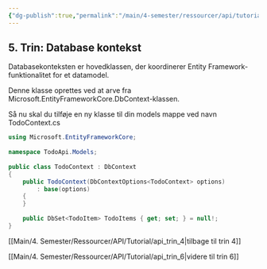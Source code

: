 ```yaml
---
{"dg-publish":true,"permalink":"/main/4-semester/ressourcer/api/tutorial/api-trin-5/","title":"Trin 5","tags":["ressource","API","Web Api","Tutorial"],"created":"2024-08-16T11:12:31.206+02:00"}
---
```



## 5. Trin: Database kontekst

Databasekonteksten er hovedklassen, der koordinerer Entity
Framework-funktionalitet for et datamodel.

Denne klasse oprettes ved at arve fra Microsoft.EntityFrameworkCore.DbContext-klassen.

Så nu skal du tilføje en ny klasse til din models mappe ved navn TodoContext.cs

```csharp
using Microsoft.EntityFrameworkCore;
 
namespace TodoApi.Models;
 
public class TodoContext : DbContext
{
    public TodoContext(DbContextOptions<TodoContext> options)
        : base(options)
    {
    }
 
    public DbSet<TodoItem> TodoItems { get; set; } = null!;
}
```

[[Main/4. Semester/Ressourcer/API/Tutorial/api_trin_4\|tilbage til trin 4]]

[[Main/4. Semester/Ressourcer/API/Tutorial/api_trin_6\|videre til trin 6]]

